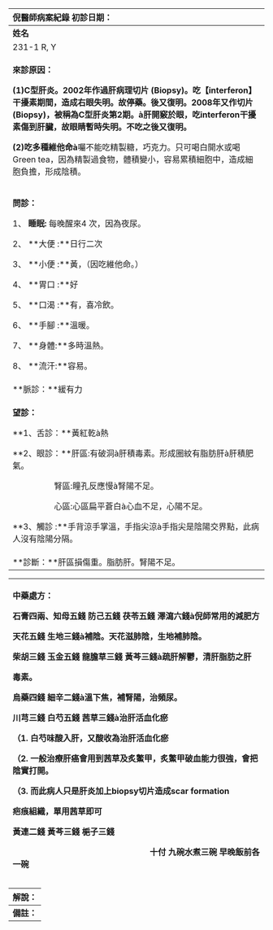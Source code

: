 ﻿|**倪醫師病案紀錄**     初診日期：|
| :- |
|**姓名**|**性別：**|**年齡及體型**|**來診日期：**|
|231-1 R, Y|F|34歲，肥胖|5/7/2008|
|<p>**來診原因：**</p><p>**(1)**C型肝炎。2002年作過肝病理切片 (Biopsy)。吃【interferon】干擾素期間，造成右眼失明。故停藥。後又復明。2008年又作切片 (Biopsy)，被稱為C型肝炎第2期。à肝開竅於眼，吃interferon干擾素傷到肝臟，故眼睛暫時失明。不吃之後又復明。</p><p>(2)吃多種維他命**à**囑不能吃精製糖，巧克力。只可喝白開水或喝 Green tea，因為精製過食物，體積變小，容易累積細胞中，造成細胞負擔，形成陰積。 </p>|
|<p>**問診：**</p><p>1、 **睡眠:** 每晚醒來4 次，因為夜尿。</p><p>2、 **大便 :**日行二次 </p><p>3、 **小便 :**黃，（因吃維他命。）</p><p>4、 **胃口 :**好</p><p>5、 **口渴 :**有，喜冷飲。</p><p>6、 **手腳 :**溫暖。</p><p>7、 **身體:**多時溫熱。</p><p>8、 **流汗:**容易。</p>|
|**脈診：**緩有力|
|<p>**望診：**</p><p>**1、舌診：**黃紅乾à熱</p><p>**2、眼診：**肝區:有破洞à肝積毒素。形成圈紋有脂肪肝à肝積肥氣。</p><p>`          `腎區:瞳孔反應慢à腎陽不足。</p><p>`          `心區:心區扁平蒼白à心血不足，心陽不足。</p><p>**3、觸診 :**手背涼手掌溫，手指尖涼à手指尖是陰陽交界點，此病人沒有陰陽分隔。</p>|
|**診斷：**肝區損傷重。脂肪肝。腎陽不足。|



|<p>**中藥處方：**</p><p>石膏四兩、知母五錢 防己五錢 茯苓五錢 澤瀉六錢à倪師常用的減肥方</p><p>天花五錢 生地三錢à補陰。天花滋肺陰，生地補肺陰。</p><p>柴胡三錢 玉金五錢 龍膽草三錢 黃芩三錢à疏肝解鬱，清肝脂肪之肝</p><p>毒素。</p><p>烏藥四錢 細辛二錢à溫下焦，補腎陽，治頻尿。</p><p>川芎三錢 白芍五錢 茜草三錢à治肝活血化瘀</p><p>（1. 白芍味酸入肝，又酸收為治肝活血化瘀</p><p>（2. 一般治療肝癌會用到茜草及炙鱉甲，炙鱉甲破血能力很強，會把陰實打開。</p><p>（3. 而此病人只是肝炎加上biopsy切片造成scar formation</p><p>疤痕組織，單用茜草即可</p><p>黃連二錢  黃芩三錢  梔子三錢</p><p>`                                 `十付  九碗水煮三碗  早晚飯前各一碗</p>|
| :- |



|**解說：**|
| :- |
|**備註：**|

